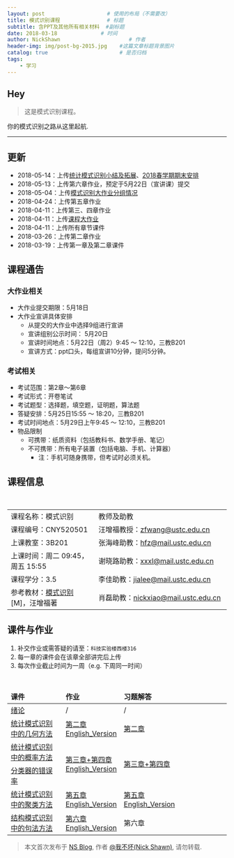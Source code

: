 ```yaml
---
layout: post                    # 使用的布局（不需要改）
title: 模式识别课程               # 标题 
subtitle: 含PPT及其他所有相关材料  #副标题
date: 2018-03-18              # 时间
author: NickShawn                      # 作者
header-img: img/post-bg-2015.jpg    #这篇文章标题背景图片
catalog: true                       # 是否归档
tags:
    - 学习
---
```


## Hey
>这是模式识别课程。

你的模式识别之路从这里起航.

***

## 更新
* 2018-05-14：上传[统计模式识别小结及拓展](http://nickshawn.top/files/统计模式识别小结及拓展.pdf)、[2018春学期期末安排](http://nickshawn.top/files/2018春学期期末安排.pdf)
* 2018-05-13：上传第六章作业，预定于5月22日（宣讲课）提交
* 2018-05-04：上传<a href="http://nickshawn.top/files/模式识别大作业分组情况.xls" target="_blank">模式识别大作业分组情况</a>
* 2018-04-24：上传第五章作业
* 2018-04-11：上传第三、四章作业
* 2018-04-11：上传<a href="http://nickshawn.github.io/files/大作业.pdf" target="_blank">课程大作业</a>
* 2018-04-11：上传所有章节课件
* 2018-03-26：上传第二章作业
* 2018-03-19：上传第一章及第二章课件

## 课程通告
### 大作业相关
* 大作业提交期限：5月18日
* 大作业宣讲具体安排
    - 从提交的大作业中选择9组进行宣讲
    - 宣讲组别公示时间： 5月20日
    - 宣讲时间地点：5月22日（周2）9:45 ～ 12:10，三教B201
    - 宣讲方式：ppt口头，每组宣讲10分钟，提问5分钟。

### 考试相关
* 考试范围：第2章～第6章
* 考试形式：开卷笔试
* 考试题型：选择题，填空题，证明题，算法题
* 答疑安排：5月25日15:55 ～ 18:20，三教B201
* 考试时间地点：5月29日上午9:45 ～ 12:10，三教B201
* 物品限制
    - 可携带：纸质资料（包括教科书、数学手册、笔记）
    - 不可携带：所有电子装置（包括电脑、手机、计算器）
        - 注：手机可随身携带，但考试时必须关机。

## 课程信息
<table class="table table-striped table-bordered text-center">
    <tbody>
        <tr>
            <td width="40%">课程名称：模式识别
            </td>
            <td>教师及助教</td>
        </tr>
        <tr>
            <td>课程编号：CNY520501</td>
            <td>汪增福教授：<a title="" href="mailto:zfwang@ustc.edu.cn">zfwang@ustc.edu.cn</a></td>
        </tr>
        <tr>
            <td>上课教室：3B201</td>
            <td>张海峰助教：<a title="" href="mailto:hfz@ustc.edu.cn">hfz@mail.ustc.edu.cn</a></td>
        </tr>
        <tr>
            <td>上课时间：周二 09:45，周五 15:55</td>
            <td>谢晓路助教：<a title="" href="mailto:xxxl@mail.ustc.edu.cn">xxxl@mail.ustc.edu.cn</a></td>
        </tr>
        <tr>
            <td>课程学分：3.5</td>
            <td>李佳助教：<a title="" href="mailto:jialee@mail.ustc.edu.cn">jialee@mail.ustc.edu.cn</a></td>
        </tr>
        <tr>
            <td>参考教材：<a title="模式识别" href="http://item.jd.com/10339634.html" target="_blank">模式识别</a>[M]，汪增福著</td>
            <td>肖磊助教：<a title="" href="mailto:nickxiao@mail.ustc.edu.cn">nickxiao@mail.ustc.edu.cn</a></td>
        </tr>
    </tbody>
</table>


## 课件与作业
1. 补交作业或需答疑的请至：`科技实验楼西楼316`
2. 每一章的课件会在该章全部讲完后上传
3. 每次作业截止时间为一周（e.g. 下周同一时间）
<table class="table table-hover table-bordered text-center" >
    <thead>
        <tr class="active">
            <td width="25%"><span style="font-weight: bold;">课件</span></td>
            <td width="25%"><span style="font-weight: bold;">作业</span></td>
            <td><span style="font-weight: bold;">习题解答</span></td>
        </tr>
    </thead>
    <tbody>
        <tr>
            <td><a href="https://nickshawn.top/files/chapter1.pdf" target="_blank" rel="nofollow">绪论</a></td>
            <td>/</td>
            <td>/</td>
        </tr>
        <tr>
            <td rowspan="1" style="vertical-align:middle"><a href="https://nickshawn.top/files/chapter2.pdf" target="_blank" rel="nofollow">统计模式识别中的几何方法</a></td>
            <td rowspan="1" style="vertical-align:middle"><a href="https://nickshawn.top/files/作业2.pdf" target="_blank" rel="nofollow">第二章</a><br><a href="https://nickshawn.top/files/homework2.pdf" target="_blank" rel="nofollow">English_Version</a></td>
            <td rowspan="1" style="vertical-align:middle"><a href="https://nickshawn.top/files/答案2.pdf" target="_blank" rel="nofollow">第二章</a></td>
        </tr>
        <tr>
            <td rowspan="1" style="vertical-align:middle"><a href="https://nickshawn.top/files/chapter3.pdf" target="_blank" rel="nofollow">统计模式识别中的概率方法</a></td>
            <td rowspan="2" style="vertical-align:middle"><a href="https://nickshawn.top/files/作业3+4.pdf" target="_blank" rel="nofollow">第三章+第四章</a><br><a href="https://nickshawn.top/files/homework3+4.pdf" target="_blank" rel="nofollow">English_Version</a></td>
            <td rowspan="2" style="vertical-align:middle"><a href="https://nickshawn.top/files/答案3+4.pdf" target="_blank" rel="nofollow">第三章+第四章</a></td>
        </tr>
        <tr>
            <td><a href="https://nickshawn.top/files/chapter4.pdf" target="_blank" rel="nofollow">分类器的错误率</a></td>
        </tr>
        <tr>
            <td rowspan="1" style="vertical-align:middle"><a href="https://nickshawn.top/files/chapter5.pdf" target="_blank" rel="nofollow">统计模式识别中的聚类方法</a></td>
            <td rowspan="1" style="vertical-align:middle"><a href="https://nickshawn.top/files/作业5.pdf" target="_blank" rel="nofollow">第五章</a><br><a href="https://nickshawn.top/files/homework5.pdf" target="_blank"
rel="nofollow">English_Version</a></td>
            <td rowspan="1" style="vertical-align:middle"><a href="https://nickshawn.top/files/答案5.pdf" target="_blank">第五章</a><br><a href="https://nickshawn.top/files/answer5.pdf" target="_blank">English_Version</a></td>
        </tr>
        <tr>
            <td rowspan="1" style="vertical-align:middle"><a href="https://nickshawn.top/files/chapter6.pdf" target="_blank" rel="nofollow">结构模式识别中的句法方法</a></td>
            <td rowspan="1" style="vertical-align:middle"><a href="https://nickshawn.top/files/作业6.pdf" target="_blank">第六章</a><br><a href="https://nickshawn.top/files/homework6.pdf" target="_blank">English_Version</a></td>
            <td rowspan="1" style="vertical-align:middle">第六章</td>
        </tr>
    </tbody>
</table>


> 本文首次发布于 [NS Blog](http://nickshawn.github.io), 作者 [@我不坏(Nick Shawn)](http://github.com/NickShawn), 请勿转载.
